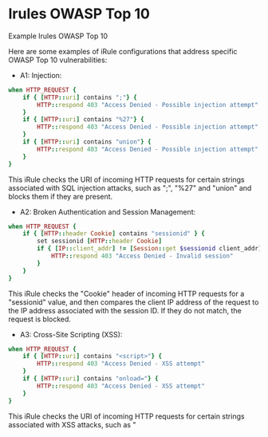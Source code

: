 # Irules OWASP Top 10
Example Irules OWASP Top 10



Here are some examples of iRule configurations that address specific OWASP Top 10 vulnerabilities:

*   A1: Injection:

```ruby
when HTTP_REQUEST {
    if { [HTTP::uri] contains ";"} {
        HTTP::respond 403 "Access Denied - Possible injection attempt"
    }
    if { [HTTP::uri] contains "%27"} {
        HTTP::respond 403 "Access Denied - Possible injection attempt"
    }
    if { [HTTP::uri] contains "union"} {
        HTTP::respond 403 "Access Denied - Possible injection attempt"
    }
}
```

This iRule checks the URI of incoming HTTP requests for certain strings associated with SQL injection attacks, such as ";", "%27" and "union" and blocks them if they are present.

*   A2: Broken Authentication and Session Management:

```ruby
when HTTP_REQUEST {
    if { [HTTP::header Cookie] contains "sessionid" } {
        set sessionid [HTTP::header Cookie]
        if { [IP::client_addr] != [Session::get $sessionid client_addr] } {
            HTTP::respond 403 "Access Denied - Invalid session"
        }
    }
}
```

This iRule checks the "Cookie" header of incoming HTTP requests for a "sessionid" value, and then compares the client IP address of the request to the IP address associated with the session ID. If they do not match, the request is blocked.

*   A3: Cross-Site Scripting (XSS):

```ruby
when HTTP_REQUEST {
    if { [HTTP::uri] contains "<script>"} {
        HTTP::respond 403 "Access Denied - XSS attempt"
    }
    if { [HTTP::uri] contains "onload="} {
        HTTP::respond 403 "Access Denied - XSS attempt"
    }
}
```

This iRule checks the URI of incoming HTTP requests for certain strings associated with XSS attacks, such as "<script>" and "onload=", and blocks them if they are present.

*   A4: Insecure Direct Object References:

```ruby
when HTTP_REQUEST {
    if { [HTTP::uri] contains "../"} {
        HTTP::respond 403 "Access Denied - Insecure object reference"
    }
    if { [HTTP::uri] contains "..\\"} {
        HTTP::respond 403 "Access Denied - Insecure object reference"
    }
}
```

This iRule checks the URI of incoming HTTP requests for certain strings associated with insecure direct object references, such as "../" and "..", and blocks them if they are present.

It's important to note that iRule is a powerful tool but it is not a silver bullet, it should be used in conjunction with other security measures such as proper coding practices, security testing and regular security assessments.

show more

Sure, here are some more examples of iRule configurations that address specific OWASP Top 10 vulnerabilities:

*   A5: Security Misconfiguration:

```ruby
when HTTP_REQUEST {
    if { [HTTP::uri] contains "setup.php" } {
        HTTP::respond 403 "Access Denied - Setup file detected"
    }
    if { [HTTP::uri] contains "admin" } {
        if { [IP::client_addr] != "192.168.1.100" } {
            HTTP::respond 403 "Access Denied - Admin access not allowed"
        }
    }
}
```

This iRule checks the URI of incoming HTTP requests for certain strings associated with security misconfiguration, such as "setup.php" and "admin", and blocks them if they are present. Additionally, it checks if the client IP address is not from a specific IP address, it will block it.

*   A6: Sensitive Data Exposure:

```ruby
when HTTP_REQUEST {
    if { [HTTP::uri] contains ".pem" } {
        HTTP::respond 403 "Access Denied - Private key detected"
    }
    if { [HTTP::uri] contains ".key" } {
        HTTP::respond 403 "Access Denied - Private key detected"
    }
    if { [HTTP::uri] contains ".crt" } {
        HTTP::respond 403 "Access Denied - Certificate detected"
    }
}
```

This iRule checks the URI of incoming HTTP requests for certain strings associated with sensitive data exposure, such as ".pem", ".key" and ".crt", and blocks them if they are present.

*   A7: Missing Function Level Access Control

2 / 2

lanjutkan

Sure, here's an example of an iRule configuration that addresses the OWASP Top 10 vulnerability A7: Missing Function Level Access Control:

```php
when HTTP_REQUEST {
    set user [HTTP::header "X-User"]
    set role [HTTP::header "X-Role"]

    if {$role == "admin"} {
        if { [HTTP::uri] contains "admin" } {
            # Allow access to admin resources
        } else {
            HTTP::respond 403 "Access Denied - Admin access not allowed"
        }
    } elseif {$role == "user"} {
        if { [HTTP::uri] starts_with "/users" } {
            if {$user == [HTTP::uri]} {
                # Allow access to user resources
            } else {
                HTTP::respond 403 "Access Denied - Invalid user"
            }
        } else {
            HTTP::respond 403 "Access Denied - User access not allowed"
        }
    } else {
        HTTP::respond 403 "Access Denied - Invalid role"
    }
}
```

This iRule checks the "X-User" and "X-Role" headers of incoming HTTP requests and compares the values to a list of allowed roles and users. It then checks the URI of the request to determine if it is accessing a resource that the user is authorized to access. If the user is not authorized, the request is blocked with a "Access Denied" message. This iRule can be used to implement basic access control based on user role and user name.

It's worth noting that this is just an example, and you should tailor your iRule configuration to your specific needs and environment. It's also important to note that this iRule is not a complete solution for access control, it's only a layer of protection. Furthermore, it's crucial to implement proper access control on the application level as well.

show more

Sure, here are some more examples of iRule configurations that address specific OWASP Top 10 vulnerabilities:

*   A8: Cross-Site Request Forgery (CSRF)

```ruby
when HTTP_REQUEST {
    set csrf_token [HTTP::header "X-CSRF-Token"]
    set csrf_session [session::get [IP::client_addr] csrf_token]
    if {$csrf_token != $csrf_session} {
        HTTP::respond 403 "Access Denied - Invalid CSRF token"
    }
}
```

This iRule checks the "X-CSRF-Token" header of incoming HTTP requests and compares it to the CSRF token associated with the client's IP address in the session. If the token does not match, the request is blocked.

*   A9: Using Components with Known Vulnerabilities

```ruby
when HTTP_REQUEST {
    set user_agent [HTTP::header "User-Agent"]
    if {[class match [string tolower $user_agent] contains "outdatedbrowser"]} {
        HTTP::respond 403 "Access Denied - Outdated browser detected"
    }
}
```

This iRule checks the "User-Agent" header of incoming HTTP requests and compares it to a list of known outdated browsers. If a match is found, the request is blocked.

*   A10: Unvalidated Redirects and Forwards

```ruby
when HTTP_REQUEST {
    set redirect_url [HTTP::header "X-Redirect-Url"]
    if {![class match [string tolower $redirect_url] contains "mydomain.com"]} {
        HTTP::respond 403 "Access Denied - Invalid redirect URL"
    }
}
```

This iRule checks the "X-Redirect-Url" header of incoming HTTP requests and compares it to a list of allowed domain names. If the redirect URL is not on the list, the request is blocked.

Again, it's important to note that these iRule examples are only a layer of protection, they can't replace a comprehensive security strategy. It's important to use iRule in conjunction with other security measures, such as proper coding practices, security testing and regular security assessments.
